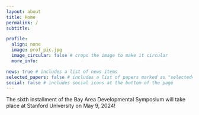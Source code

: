 ```yaml
---
layout: about
title: Home
permalink: /
subtitle: 

profile:
  align: none
  image: prof_pic.jpg
  image_circular: false # crops the image to make it circular
  more_info: 

news: true # includes a list of news items
selected_papers: false # includes a list of papers marked as "selected={true}"
social: false # includes social icons at the bottom of the page
---
```


The sixth installment of the Bay Area Developmental Symposium will take place at Stanford University on May 9, 2024!

